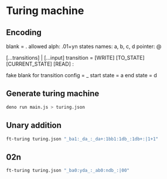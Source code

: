 # Turing machine

## Encoding

blank = .
allowed alph: .01+yn
states names: a, b, c, d
pointer: @

[...transitions] | [...input]
transition = [WRITE] [TO_STATE] [CURRENT_STATE] [READ] :

fake blank for transition config = _
start state = a
end state = d

## Generate turing machine

```bash
deno run main.js > turing.json
```

## Unary addition

```bash
ft-turing turing.json "_ba1:_da_:_da+:1bb1:1db_:1db+:|1+1"
```

## 02n

```bash
ft-turing turing.json "_ba0:yda_:_ab0:ndb_:|00"
```